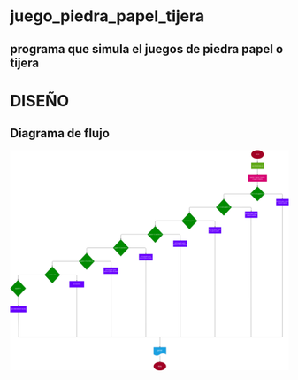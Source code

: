 # juego_piedra_papel_tijera
## programa que simula el juegos de piedra papel o tijera
# DISEÑO

## Diagrama de flujo

![Diagrama de flujo](diagrama.png "Diagrama de flujo")